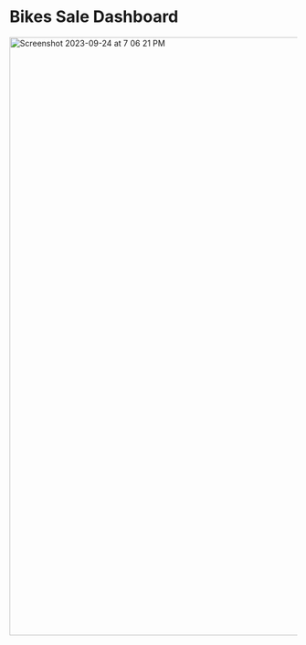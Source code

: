 # Bikes Sale Dashboard


<img width="1049" alt="Screenshot 2023-09-24 at 7 06 21 PM" src="https://github.com/Nithin2209/CarSaleDashboard/assets/83778315/46b85078-0856-47cf-abbe-8748b84a41ce">
